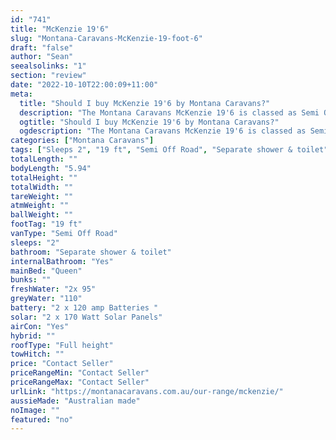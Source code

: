 ```yaml
---
id: "741"
title: "McKenzie 19'6"
slug: "Montana-Caravans-McKenzie-19-foot-6"
draft: "false"
author: "Sean"
seealsolinks: "1"
section: "review"
date: "2022-10-10T22:00:09+11:00"
meta:
  title: "Should I buy McKenzie 19'6 by Montana Caravans?"
  description: "The Montana Caravans McKenzie 19'6 is classed as Semi Off Road, and sleeps 2 people. It is Australian made and comes in at 19 ft. It generally has Separate shower & toilet."
  ogtitle: "Should I buy McKenzie 19'6 by Montana Caravans?"
  ogdescription: "The Montana Caravans McKenzie 19'6 is classed as Semi Off Road, and sleeps 2 people. It is Australian made and comes in at 19 ft. It generally has Separate shower & toilet."
categories: ["Montana Caravans"]
tags: ["Sleeps 2", "19 ft", "Semi Off Road", "Separate shower & toilet", "Full height", "Price Unknown"]
totalLength: ""
bodyLength: "5.94"
totalHeight: ""
totalWidth: ""
tareWeight: ""
atmWeight: ""
ballWeight: ""
footTag: "19 ft"
vanType: "Semi Off Road"
sleeps: "2"
bathroom: "Separate shower & toilet"
internalBathroom: "Yes"
mainBed: "Queen"
bunks: ""
freshWater: "2x 95"
greyWater: "110"
battery: "2 x 120 amp Batteries "
solar: "2 x 170 Watt Solar Panels"
airCon: "Yes"
hybrid: ""
roofType: "Full height"
towHitch: ""
price: "Contact Seller"
priceRangeMin: "Contact Seller"
priceRangeMax: "Contact Seller"
urlLink: "https://montanacaravans.com.au/our-range/mckenzie/"
aussieMade: "Australian made"
noImage: ""
featured: "no"
---
```


